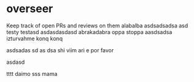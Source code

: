 # overseer
Keep track of open PRs and reviews on them
alabalba
asdsadsadsa
asd
testy testasd
asdasdasdasd
abrakadabra
oppa stoppa
aasdsadsa
izturvahme konq konq

asdsadas
sd
as
dsa
shi viim
ari e
por favor

asdasd

tttt
daimo
sss
mama

